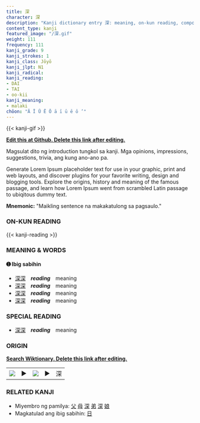 ```yaml
---
title: 深
character: 深
description: "Kanji dictionary entry 深: meaning, on-kun reading, compounds, origin, related kanji"
content_type: kanji
featured_image: "/深.gif"
weight: 111
frequency: 111
kanji_grade: 9
kanji_strokes: 1
kanji_class: Jōyō
kanji_jlpt: N1
kanji_radical: 
kanji_reading: 
- DAI
- TAI
- oo-kii
kanji_meaning:
- malaki
chōon: "Ā Ī Ū Ē Ō ā ī ū ē ō ’"
---
```

[//]: # (Don't edit the line below. Kanji animated GIF code is automatically generated.)
{{< kanji-gif >}}

[//]: # (Edit below this line.)

**[Edit this at Github. Delete this link after editing.](https://github.com/tim0g/tim/tree/main/content/kanji/深/index.md)**

Magsulat dito ng introduction tungkol sa kanji. Mga opinions, impressions, suggestions, trivia, ang kung ano-ano pa.

Generate Lorem Ipsum placeholder text for use in your graphic, print and web layouts, and discover plugins for your favorite writing, design and blogging tools. Explore the origins, history and meaning of the famous passage, and learn how Lorem Ipsum went from scrambled Latin passage to ubiqitous dummy text.
 
**Mnemonic:** "Maikling sentence na makakatulong sa pagsaulo."

### ON-KUN READING

[//]: # (Don't edit the line below. ON-KUN READING code is automatically generated.)
{{< kanji-reading >}}

### MEANING & WORDS

#### ➊ **Ibig sabihin**
  - [深](../深)[深](../深)　***reading***　meaning
  - [深](../深)[深](../深)　***reading***　meaning
  - [深](../深)[深](../深)　***reading***　meaning
  - [深](../深)[深](../深)　***reading***　meaning

### SPECIAL READING
  - [深](../深)[深](../深)　***reading***　meaning

### ORIGIN

**[Search Wiktionary. Delete this link after editing.](https://wiktionary.org/wiki/深)**
<table class="kanji-table"><tr><td>
<img src="60px-深-bronze.svg.png">
</td><td>▶</td><td>
<img src="60px-深-oracle.svg.png">
</td><td>▶</td>
<td class="kanji-origin">深</td>
</tr></table>

### RELATED KANJI
- Miyembro ng pamilya: [父](../父) [母](../母) [深](../深) [弟](../弟) [深](../深) [娘](../娘)
- Magkatulad ang ibig sabihin: [日](../日)
